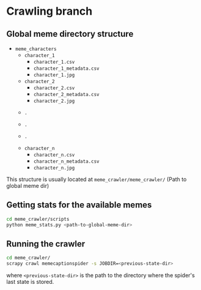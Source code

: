 # Crawling branch

## Global meme directory structure

- `meme_characters`
   * `character_1`
      + `character_1.csv`
	  + `character_1_metadata.csv`
	  + `character_1.jpg`
   * `character_2`
	  + `character_2.csv`
	  + `character_2_metadata.csv`
	  + `character_2.jpg`
   *     .
   *     .
   *     .
   * `character_n`
      + `character_n.csv`
	  + `character_n_metadata.csv`
	  + `character_n.jpg`

This structure is usually located at `meme_crawler/meme_crawler/` (Path to global meme dir)

## Getting stats for the available memes

```bash
cd meme_crawler/scripts
python meme_stats.py <path-to-global-meme-dir>
```

## Running the crawler

```bash
cd meme_crawler/
scrapy crawl memecaptionspider -s JOBDIR=<previous-state-dir>
```

where `<previous-state-dir>` is the path to the directory where the spider's last state is stored.
